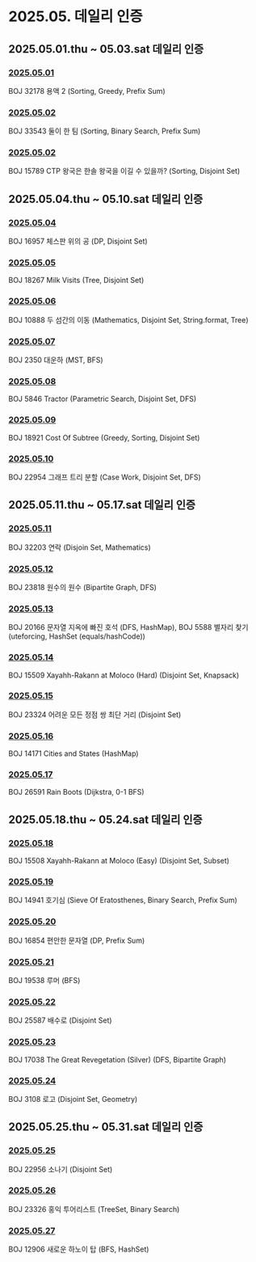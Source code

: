 # 2025.05. 데일리 인증

## 2025.05.01.thu ~ 05.03.sat 데일리 인증

### [2025.05.01](https://github.com/jwelyl/daily_certification/blob/main/2025/05/01/25_05_01_daily_certification.md)
BOJ 32178 용액 2 (Sorting, Greedy, Prefix Sum)

### [2025.05.02](https://github.com/jwelyl/daily_certification/blob/main/2025/05/02/25_05_02_daily_certification.md)
BOJ 33543 둘이 한 팀 (Sorting, Binary Search, Prefix Sum)

### [2025.05.02](https://github.com/jwelyl/daily_certification/blob/main/2025/05/03/25_05_03_daily_certification.md)
BOJ 15789 CTP 왕국은 한솔 왕국을 이길 수 있을까? (Sorting, Disjoint Set)

## 2025.05.04.thu ~ 05.10.sat 데일리 인증

### [2025.05.04](https://github.com/jwelyl/daily_certification/blob/main/2025/05/04/25_05_04_daily_certification.md)
BOJ 16957 체스판 위의 공 (DP, Disjoint Set)

### [2025.05.05](https://github.com/jwelyl/daily_certification/blob/main/2025/05/05/25_05_05_daily_certification.md)
BOJ 18267 Milk Visits (Tree, Disjoint Set)

### [2025.05.06](https://github.com/jwelyl/daily_certification/blob/main/2025/05/06/25_05_06_daily_certification.md)
BOJ 10888 두 섬간의 이동 (Mathematics, Disjoint Set, String.format, Tree)

### [2025.05.07](https://github.com/jwelyl/daily_certification/blob/main/2025/05/07/25_05_07_daily_certification.md)
BOJ 2350 대운하 (MST, BFS)

### [2025.05.08](https://github.com/jwelyl/daily_certification/blob/main/2025/05/08/25_05_08_daily_certification.md)
BOJ 5846 Tractor (Parametric Search, Disjoint Set, DFS)

### [2025.05.09](https://github.com/jwelyl/daily_certification/blob/main/2025/05/09/25_05_09_daily_certification.md)
BOJ 18921 Cost Of Subtree (Greedy, Sorting, Disjoint Set)

### [2025.05.10](https://github.com/jwelyl/daily_certification/blob/main/2025/05/10/25_05_10_daily_certification.md)
BOJ 22954 그래프 트리 분할 (Case Work, Disjoint Set, DFS)

## 2025.05.11.thu ~ 05.17.sat 데일리 인증

### [2025.05.11](https://github.com/jwelyl/daily_certification/blob/main/2025/05/11/25_05_11_daily_certification.md)
BOJ 32203 연락 (Disjoin Set, Mathematics)

### [2025.05.12](https://github.com/jwelyl/daily_certification/blob/main/2025/05/12/25_05_12_daily_certification.md)
BOJ 23818 원수의 원수 (Bipartite Graph, DFS)

### [2025.05.13](https://github.com/jwelyl/daily_certification/blob/main/2025/05/13/25_05_13_daily_certification.md)
BOJ 20166 문자열 지옥에 빠진 호석 (DFS, HashMap), BOJ 5588 별자리 찾기 (uteforcing, HashSet (equals/hashCode))

### [2025.05.14](https://github.com/jwelyl/daily_certification/blob/main/2025/05/14/25_05_14_daily_certification.md)
BOJ 15509 Xayahh-Rakann at Moloco (Hard) (Disjoint Set, Knapsack)

### [2025.05.15](https://github.com/jwelyl/daily_certification/blob/main/2025/05/15/25_05_15_daily_certification.md)
BOJ 23324 어려운 모든 정점 쌍 최단 거리 (Disjoint Set)

### [2025.05.16](https://github.com/jwelyl/daily_certification/blob/main/2025/05/16/25_05_16_daily_certification.md)
BOJ 14171 Cities and States (HashMap)

### [2025.05.17](https://github.com/jwelyl/daily_certification/blob/main/2025/05/17/25_05_17_daily_certification.md)
BOJ 26591 Rain Boots (Dijkstra, 0-1 BFS)

## 2025.05.18.thu ~ 05.24.sat 데일리 인증

### [2025.05.18](https://github.com/jwelyl/daily_certification/blob/main/2025/05/18/25_05_18_daily_certification.md)
BOJ 15508 Xayahh-Rakann at Moloco (Easy) (Disjoint Set, Subset)

### [2025.05.19](https://github.com/jwelyl/daily_certification/blob/main/2025/05/19/25_05_19_daily_certification.md)
BOJ 14941 호기심 (Sieve Of Eratosthenes, Binary Search, Prefix Sum)

### [2025.05.20](https://github.com/jwelyl/daily_certification/blob/main/2025/05/20/25_05_20_daily_certification.md)
BOJ 16854 편안한 문자열 (DP, Prefix Sum)

### [2025.05.21](https://github.com/jwelyl/daily_certification/blob/main/2025/05/21/25_05_21_daily_certification.md)
BOJ 19538 루머 (BFS)

### [2025.05.22](https://github.com/jwelyl/daily_certification/blob/main/2025/05/22/25_05_22_daily_certification.md)
BOJ 25587 배수로 (Disjoint Set)

### [2025.05.23](https://github.com/jwelyl/daily_certification/blob/main/2025/05/23/25_05_23_daily_certification.md)
BOJ 17038 The Great Revegetation (Silver) (DFS, Bipartite Graph)

### [2025.05.24](https://github.com/jwelyl/daily_certification/blob/main/2025/05/24/25_05_24_daily_certification.md)
BOJ 3108 로고 (Disjoint Set, Geometry)

## 2025.05.25.thu ~ 05.31.sat 데일리 인증

### [2025.05.25](https://github.com/jwelyl/daily_certification/blob/main/2025/05/25/25_05_25_daily_certification.md)
BOJ 22956 소나기 (Disjoint Set)

### [2025.05.26](https://github.com/jwelyl/daily_certification/blob/main/2025/05/26/25_05_26_daily_certification.md)
BOJ 23326 홍익 투어리스트 (TreeSet, Binary Search)

### [2025.05.27](https://github.com/jwelyl/daily_certification/blob/main/2025/05/27/25_05_27_daily_certification.md)
BOJ 12906 새로운 하노이 탑 (BFS, HashSet)